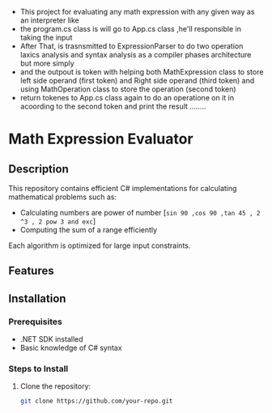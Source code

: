 
- This project for evaluating any math expression with any given way as an interpreter  like 
- the program.cs class is will go to App.cs class ,he'll responsible in taking the input 
- After That, is trasnsmitted to ExpressionParser  to do two operation laxics analysis and  syntax analysis as a compiler phases architecture but more simply 
- and the outpout is token with helping both MathExpression class to store left side operand (first token) and Right side operand (third token) and using MathOperation class to store the operation (second token)
- return  tokenes to App.cs class again to do an operatione on it in acoording to the second token and print the result ........ 

# Math Expression Evaluator

## Description
This repository contains efficient C# implementations for calculating mathematical problems such as:
- Calculating numbers are power of number [`sin 90 ,cos 90 ,tan 45 , 2 ^3 , 2 pow 3 and exc`]
- Computing the sum of a range efficiently


Each algorithm is optimized for large input constraints.

## Features


## Installation
### Prerequisites
- .NET SDK installed
- Basic knowledge of C# syntax

### Steps to Install
1. Clone the repository:
   ```sh
   git clone https://github.com/your-repo.git
